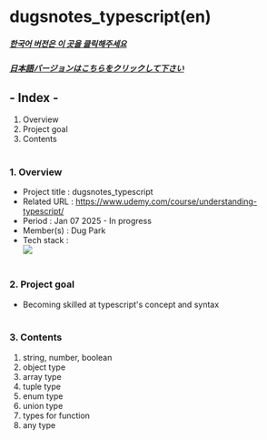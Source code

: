 # dugsnotes_typescript(en)

##### [한국어 버전은 이 곳을 클릭해주세요](README.md)

##### [日本語バージョンはこちらをクリックして下さい](README_JP.md)

## - Index -

1. Overview
2. Project goal
3. Contents
   </br>
   </br>

### 1. Overview

- Project title : dugsnotes_typescript
- Related URL : https://www.udemy.com/course/understanding-typescript/
- Period : Jan 07 2025 - In progress
- Member(s) : Dug Park
- Tech stack : </br>
  <img src="https://img.shields.io/badge/typescript-3178C6?style=for-the-badge&logo=typescript&logoColor=white">
  </br>
  </br>

### 2. Project goal

- Becoming skilled at typescript's concept and syntax
  </br>
  </br>

### 3. Contents

1. string, number, boolean
2. object type
3. array type
4. tuple type
5. enum type
6. union type
7. types for function
8. any type
